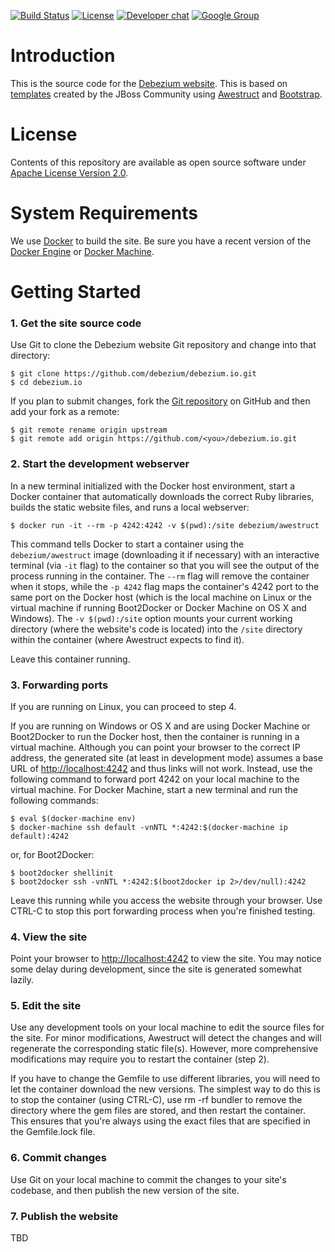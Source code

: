 [![Build Status](https://travis-ci.org/debezium/debezium.github.io.svg?branch=develop)](https://travis-ci.org/debezium/debezium.github.io)
[![License](http://img.shields.io/:license-CC-BY-3.0-brightgreen.svg)](http://creativecommons.org/licenses/by/3.0/)
[![Developer chat](https://img.shields.io/badge/chat-devs-brightgreen.svg)](https://gitter.im/debezium/dev)
[![Google Group](https://img.shields.io/:mailing%20list-debezium-brightgreen.svg)](https://groups.google.com/forum/#!forum/debezium)

# Introduction

This is the source code for the [Debezium website](http://debezium.io). This is based on [templates](https://github.com/jbossorg/bootstrap-community) created by the JBoss Community using [Awestruct](http://awestruct.org/) and [Bootstrap](http://twitter.github.com/bootstrap).

# License

Contents of this repository are available as open source software under [Apache License Version 2.0](./LICENSE.txt).

# System Requirements

We use [Docker](http://docker.com) to build the site. Be sure you have a recent version of the [Docker Engine](http://docs.docker.com/engine/installation/) or [Docker Machine](http://docs.docker.com/toolbox).

# Getting Started

### 1. Get the site source code

Use Git to clone the Debezium website Git repository and change into that directory:

    $ git clone https://github.com/debezium/debezium.io.git
    $ cd debezium.io

If you plan to submit changes, fork the [Git repository](http://github.com/debezium/debezium.io) on GitHub and then add your fork as a remote:

    $ git remote rename origin upstream
    $ git remote add origin https://github.com/<you>/debezium.io.git

### 2. Start the development webserver

In a new terminal initialized with the Docker host environment, start a Docker container that automatically downloads the correct Ruby libraries, builds the static website files, and runs a local webserver:

    $ docker run -it --rm -p 4242:4242 -v $(pwd):/site debezium/awestruct

This command tells Docker to start a container using the `debezium/awestruct` image (downloading it if necessary) with an interactive terminal (via `-it` flag) to the container so that you will see the output of the process running in the container. The `--rm` flag will remove the container when it stops, while the `-p 4242` flag maps the container's 4242 port to the same port on the Docker host (which is the local machine on Linux or the virtual machine if running Boot2Docker or Docker Machine on OS X and Windows). The `-v $(pwd):/site` option mounts your current working directory (where the website's code is located) into the `/site` directory within the container (where Awestruct expects to find it).

Leave this container running.

### 3. Forwarding ports

If you are running on Linux, you can proceed to step 4.

If you are running on Windows or OS X and are using Docker Machine or Boot2Docker to run the Docker host, then the container is running in a virtual machine. Although you can point your browser to the correct IP address, the generated site (at least in development mode) assumes a base URL of [http://localhost:4242]() and thus links will not work. Instead, use the following command to forward port 4242 on your local machine to the virtual machine. For Docker Machine, start a new terminal and run the following commands:

    $ eval $(docker-machine env)
    $ docker-machine ssh default -vnNTL *:4242:$(docker-machine ip default):4242

or, for Boot2Docker:

    $ boot2docker shellinit
    $ boot2docker ssh -vnNTL *:4242:$(boot2docker ip 2>/dev/null):4242

Leave this running while you access the website through your browser. Use CTRL-C to stop this port forwarding process when you're finished testing.


### 4. View the site

Point your browser to [http://localhost:4242]() to view the site. You may notice some delay during development, since the site is generated somewhat lazily.

### 5. Edit the site

Use any development tools on your local machine to edit the source files for the site. For minor modifications, Awestruct will detect the changes and will regenerate the corresponding static file(s). However, more comprehensive modifications may require you to restart the container (step 2).

If you have to change the Gemfile to use different libraries, you will need to let the container download the new versions. The simplest way to do this is to stop the container (using CTRL-C), use rm -rf bundler to remove the directory where the gem files are stored, and then restart the container. This ensures that you're always using the exact files that are specified in the Gemfile.lock file.

### 6. Commit changes

Use Git on your local machine to commit the changes to your site's codebase, and then publish the new version of the site.

### 7. Publish the website

TBD
